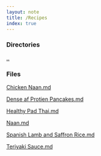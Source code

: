 ```yaml
---
layout: note
title: /Recipes
index: true
---
```


  <h3>Directories</h3>
  
  <a href='/notes.html'>..</a>
  


  <h3>Files</h3>
  
  <a href='/notes/Recipes/Chicken%20Naan.html'>Chicken Naan.md</a>
  
  <a href='/notes/Recipes/Dense%20af%20Protien%20Pancakes.html'>Dense af Protien Pancakes.md</a>
  
  <a href='/notes/Recipes/Healthy%20Pad%20Thai.html'>Healthy Pad Thai.md</a>
  
  <a href='/notes/Recipes/Naan.html'>Naan.md</a>
  
  <a href='/notes/Recipes/Spanish%20Lamb%20and%20Saffron%20Rice.html'>Spanish Lamb and Saffron Rice.md</a>
  
  <a href='/notes/Recipes/Teriyaki%20Sauce.html'>Teriyaki Sauce.md</a>
  

